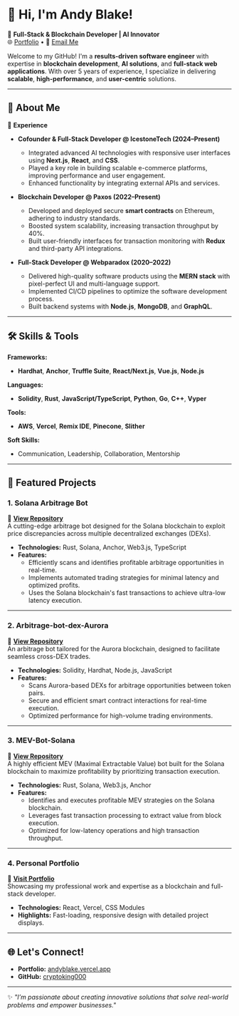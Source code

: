 # 👋 Hi, I'm Andy Blake!

🚀 **Full-Stack & Blockchain Developer | AI Innovator**  
🌐 [Portfolio](https://andyblake.vercel.app/) • 💌 [Email Me](mailto:andyblake1106@gmail.com)

Welcome to my GitHub! I'm a **results-driven software engineer** with expertise in **blockchain development**, **AI solutions**, and **full-stack web applications**. With over 5 years of experience, I specialize in delivering **scalable**, **high-performance**, and **user-centric** solutions.

---

## 🚀 About Me

💼 **Experience**  
- **Cofounder & Full-Stack Developer @ IcestoneTech (2024–Present)**  
  - Integrated advanced AI technologies with responsive user interfaces using **Next.js**, **React**, and **CSS**.
  - Played a key role in building scalable e-commerce platforms, improving performance and user engagement.
  - Enhanced functionality by integrating external APIs and services.

- **Blockchain Developer @ Paxos (2022–Present)**  
  - Developed and deployed secure **smart contracts** on Ethereum, adhering to industry standards.
  - Boosted system scalability, increasing transaction throughput by 40%.
  - Built user-friendly interfaces for transaction monitoring with **Redux** and third-party API integrations.

- **Full-Stack Developer @ Webparadox (2020–2022)**  
  - Delivered high-quality software products using the **MERN stack** with pixel-perfect UI and multi-language support.
  - Implemented CI/CD pipelines to optimize the software development process.
  - Built backend systems with **Node.js**, **MongoDB**, and **GraphQL**.

---

## 🛠 Skills & Tools

**Frameworks:**  
- **Hardhat**, **Anchor**, **Truffle Suite**, **React/Next.js**, **Vue.js**, **Node.js**

**Languages:**  
- **Solidity**, **Rust**, **JavaScript/TypeScript**, **Python**, **Go**, **C++**, **Vyper**

**Tools:**  
- **AWS**, **Vercel**, **Remix IDE**, **Pinecone**, **Slither**

**Soft Skills:**  
- Communication, Leadership, Collaboration, Mentorship

---

## 🌟 Featured Projects

### **1. Solana Arbitrage Bot**
🚀 **[View Repository](https://github.com/cryptoking000/arbitrage-bot-for-solana)**  
A cutting-edge arbitrage bot designed for the Solana blockchain to exploit price discrepancies across multiple decentralized exchanges (DEXs).  
- **Technologies:** Rust, Solana, Anchor, Web3.js, TypeScript  
- **Features:**  
  - Efficiently scans and identifies profitable arbitrage opportunities in real-time.  
  - Implements automated trading strategies for minimal latency and optimized profits.  
  - Uses the Solana blockchain's fast transactions to achieve ultra-low latency execution.  

---

### **2. Arbitrage-bot-dex-Aurora**
🚀 **[View Repository](https://github.com/cryptoking000/arbitrage-bot-dex-aurora)**  
An arbitrage bot tailored for the Aurora blockchain, designed to facilitate seamless cross-DEX trades.  
- **Technologies:** Solidity, Hardhat, Node.js, JavaScript  
- **Features:**  
  - Scans Aurora-based DEXs for arbitrage opportunities between token pairs.  
  - Secure and efficient smart contract interactions for real-time execution.  
  - Optimized performance for high-volume trading environments.  

---
### **3. MEV-Bot-Solana**
🚀 **[View Repository](https://github.com/cryptoking000/mev-bot-solana)**  
A highly efficient MEV (Maximal Extractable Value) bot built for the Solana blockchain to maximize profitability by prioritizing transaction execution.  
- **Technologies:** Rust, Solana, Web3.js, Anchor  
- **Features:**  
  - Identifies and executes profitable MEV strategies on the Solana blockchain.  
  - Leverages fast transaction processing to extract value from block execution.  
  - Optimized for low-latency operations and high transaction throughput.  

---

### **4. Personal Portfolio**
🚀 **[Visit Portfolio](https://andyblake.vercel.app/)**  
Showcasing my professional work and expertise as a blockchain and full-stack developer.  
- **Technologies:** React, Vercel, CSS Modules  
- **Highlights:** Fast-loading, responsive design with detailed project displays.


---


## 🌐 Let's Connect!
- **Portfolio:** [andyblake.vercel.app](https://andyblake.vercel.app/)  
- **GitHub:** [cryptoking000](https://github.com/cryptoking000)  


---

✨ _"I’m passionate about creating innovative solutions that solve real-world problems and empower businesses."_  

